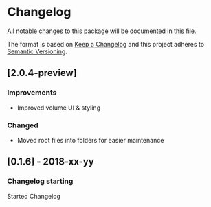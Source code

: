 # Changelog
All notable changes to this package will be documented in this file.

The format is based on [Keep a Changelog](http://keepachangelog.com/en/1.0.0/)
and this project adheres to [Semantic Versioning](http://semver.org/spec/v2.0.0.html).

## [2.0.4-preview]

### Improvements
- Improved volume UI & styling

### Changed
- Moved root files into folders for easier maintenance

## [0.1.6] - 2018-xx-yy

### Changelog starting

Started Changelog